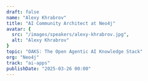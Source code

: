 ```yaml
---
draft: false
name: "Alexy Khrabrov"
title: "AI Community Architect at Neo4j"
avatar: {
  src: "/images/speakers/alexy-khrabrov.jpg",
  alt: "Alexy Khrabrov"
}
topic: "OAKS: The Open Agentic AI Knowledge Stack"
org: "Neo4j"
track: "ai-apps"
publishDate: "2025-03-26 00:00"
---
```

